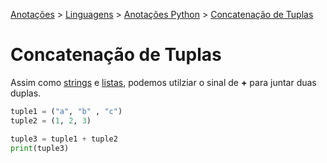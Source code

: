 <link rel="stylesheet" type="text/css" href="../../CSS/dark-theme.css">

[Anotações](../../) > [Linguagens](../Index.md) > [Anotações Python](./Index.md) > [Concatenação de Tuplas](./ConcatTuple.md)

# Concatenação de Tuplas
Assim como [strings](./Str.md) e [listas](./List.md), podemos utilziar o sinal de **+** para juntar duas duplas.

```python
tuple1 = ("a", "b" , "c")
tuple2 = (1, 2, 3)

tuple3 = tuple1 + tuple2
print(tuple3)
```